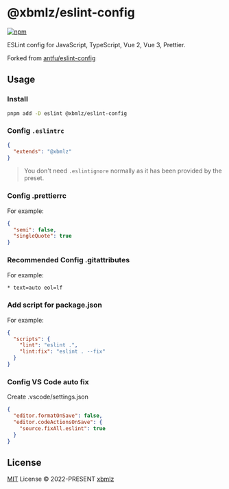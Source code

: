 # @xbmlz/eslint-config

[![npm](https://img.shields.io/npm/v/@xbmlz/eslint-config?color=a1b858&label=)](https://npmjs.com/package/@xbmlz/eslint-config)

ESLint config for JavaScript, TypeScript, Vue 2, Vue 3, Prettier.

Forked from [antfu/eslint-config](https://github.com/antfu/eslint-config)


## Usage

### Install

```bash
pnpm add -D eslint @xbmlz/eslint-config
```

### Config `.eslintrc`

```json
{
  "extends": "@xbmlz"
}
```

> You don't need `.eslintignore` normally as it has been provided by the preset.

### Config .prettierrc

For example:

```json
{
  "semi": false,
  "singleQuote": true
}
```

### Recommended Config .gitattributes

For example:

```txt
* text=auto eol=lf
```

### Add script for package.json

For example:

```json
{
  "scripts": {
    "lint": "eslint .",
    "lint:fix": "eslint . --fix"
  }
}
```

### Config VS Code auto fix

Create .vscode/settings.json

```json
{
  "editor.formatOnSave": false,
  "editor.codeActionsOnSave": {
    "source.fixAll.eslint": true
  }
}
```

## License

[MIT](./LICENSE) License &copy; 2022-PRESENT [xbmlz](https://github.com/xbmlz)
